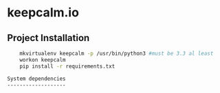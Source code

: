 keepcalm.io
===========


Project Installation
--------------------

```sh
    mkvirtualenv keepcalm -p /usr/bin/python3 #must be 3.3 al least
    workon keepcalm
    pip install -r requirements.txt

System dependencies
-------------------



